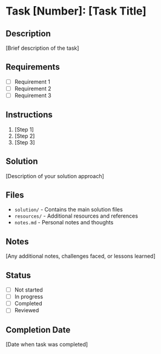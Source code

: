 # Task [Number]: [Task Title]

## Description

[Brief description of the task]

## Requirements

- [ ] Requirement 1
- [ ] Requirement 2
- [ ] Requirement 3

## Instructions

1. [Step 1]
2. [Step 2]
3. [Step 3]

## Solution

[Description of your solution approach]

## Files

- `solution/` - Contains the main solution files
- `resources/` - Additional resources and references
- `notes.md` - Personal notes and thoughts

## Notes

[Any additional notes, challenges faced, or lessons learned]

## Status

- [ ] Not started
- [ ] In progress
- [ ] Completed
- [ ] Reviewed

## Completion Date

[Date when task was completed] 